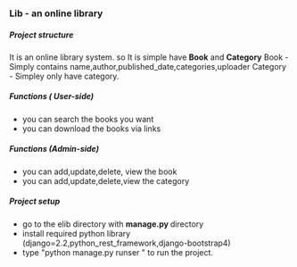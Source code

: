 ### Lib - an online library

##### Project structure
It is an online library system. so It is simple have <b>Book</b> and <b>Category</b>
Book - Simply contains name,author,published_date,categories,uploader
Category - Simpley only have category.


##### Functions ( User-side)
- you can search the books you want
- you can download the books via links

##### Functions (Admin-side)
- you can add,update,delete, view the book
- you can add,update,delete,view  the category


##### Project setup
- go to the elib directory with <b> manage.py </b> directory
- install required python library (django=2.2,python_rest_framework,django-bootstrap4)
- type "python manage.py runser " to run the project.

